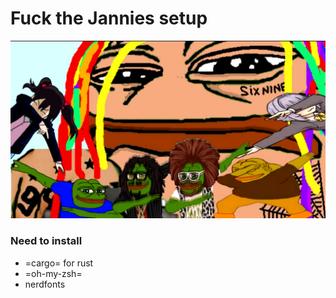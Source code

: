 # Fuck the Jannies setup #
![lil_capo](.content/lil_capo.png)

### Need to install ###
- =cargo= for rust
- =oh-my-zsh=
- nerdfonts
